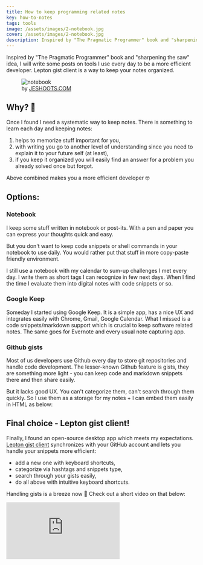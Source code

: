 ```yaml
---
title: How to keep programming related notes
key: how-to-notes
tags: tools
image: /assets/images/2-notebook.jpg
cover: /assets/images/2-notebook.jpg
description: Inspired by "The Pragmatic Programmer" book and "sharpening the saw" idea, I will write some posts on tools I use every day to be a more efficient developer. Lepton gist client is a way to keep your notes organized.
---
```


Inspired by "The Pragmatic Programmer" book and "sharpening the saw" idea, I will write some posts on tools I use every day to be a more efficient developer. Lepton gist client is a way to keep your notes organized.

<!--more-->

<figure>
  <img src="{{ "/assets/images/2-notebook.jpg" | absolute_url }}" alt="notebook">
  <figcaption>
    by <a href="https://unsplash.com/photos/pUAM5hPaCRI?utm_source=unsplash&utm_medium=referral&utm_content=creditCopyText">JESHOOTS.COM</a> 
  </figcaption>
</figure>

## Why? 🤔

Once I found I need a systematic way to keep notes. There is something to learn each day and keeping notes:

1. helps to memorize stuff important for you,
2. with writing you go to another level of understanding since you need to explain it to your future self (at least),
3. if you keep it organized you will easily find an answer for a problem you already solved once but forgot.

Above combined makes you a more efficient developer 🤓

## Options:

### Notebook 

I keep some stuff written in notebook or post-its. With a pen and paper you can express your thoughts quick and easy.

But you don't want to keep code snippets or shell commands in your notebook to use daily. You would rather put that stuff in more copy-paste friendly environment.

I still use a notebook with my calendar to sum-up challenges I met every day. I write them as short tags I can recognize in few next days. When I find the time I evaluate them into digital notes with code snippets or so.

### Google Keep

Someday I started using Google Keep. It is a simple app, has a nice UX and integrates easily with Chrome, Gmail, Google Calendar. What I missed is a code snippets/markdown support which is crucial to keep software related notes. The same goes for Evernote and every usual note capturing app.

### Github gists

Most of us developers use Github every day to store git repositories and handle code development. The lesser-known Github feature is gists, they are something more light - you can keep code and markdown snippets there and then share easily.

But it lacks good UX. You can't categorize them, can't search through them quickly. So I use them as a storage for my notes + I can embed them easily in HTML as below:

<script src="https://gist.github.com/archiewald/783deb46a1e75e69f3898d6fa052fdae.js"></script>

## Final choice - Lepton gist client!

Finally, I found an open-source desktop app which meets my expectations. [Lepton gist client](http://hackjutsu.com/Lepton/) synchronizes with your GitHub account and lets you handle your snippets more efficient:

- add a new one with keyboard shortcuts,
- categorize via hashtags and snippets type,
- search through your gists easily,
- do all above with intuitive keyboard shortcuts.

Handling gists is a breeze now 🌊 Check out a short video on that below:

<div class="videoWrapper">
<iframe src="https://www.youtube.com/embed/ozrKcOuOdZU" frameborder="0" allow="accelerometer; autoplay; encrypted-media; gyroscope; picture-in-picture" allowfullscreen></iframe>
</div>
